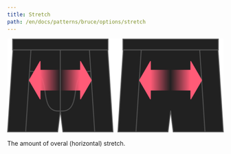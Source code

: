 ```yaml
---
title: Stretch
path: /en/docs/patterns/bruce/options/stretch
---
```


![The stretch option on Bruce](./stretch.svg)

The amount of overal (horizontal) stretch.
